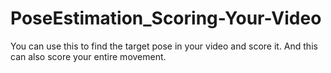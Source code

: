 # PoseEstimation_Scoring-Your-Video
You can use this to find the target pose in your video and score it. And this can also score your entire movement.

